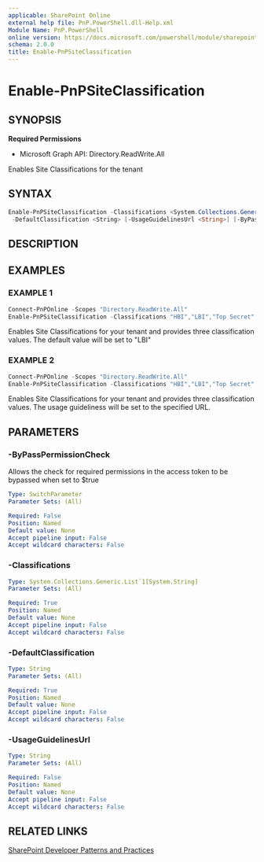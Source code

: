 ```yaml
---
applicable: SharePoint Online
external help file: PnP.PowerShell.dll-Help.xml
Module Name: PnP.PowerShell
online version: https://docs.microsoft.com/powershell/module/sharepoint-pnp/enable-pnpsiteclassification
schema: 2.0.0
title: Enable-PnPSiteClassification
---
```


# Enable-PnPSiteClassification

## SYNOPSIS

**Required Permissions**

  * Microsoft Graph API: Directory.ReadWrite.All

Enables Site Classifications for the tenant

## SYNTAX

```powershell
Enable-PnPSiteClassification -Classifications <System.Collections.Generic.List`1[System.String]>
 -DefaultClassification <String> [-UsageGuidelinesUrl <String>] [-ByPassPermissionCheck] [<CommonParameters>]
```

## DESCRIPTION

## EXAMPLES

### EXAMPLE 1
```powershell
Connect-PnPOnline -Scopes "Directory.ReadWrite.All"
Enable-PnPSiteClassification -Classifications "HBI","LBI","Top Secret" -DefaultClassification "LBI"
```

Enables Site Classifications for your tenant and provides three classification values. The default value will be set to "LBI"

### EXAMPLE 2
```powershell
Connect-PnPOnline -Scopes "Directory.ReadWrite.All"
Enable-PnPSiteClassification -Classifications "HBI","LBI","Top Secret" -UsageGuidelinesUrl https://aka.ms/sppnp
```

Enables Site Classifications for your tenant and provides three classification values. The usage guideliness will be set to the specified URL.

## PARAMETERS

### -ByPassPermissionCheck
Allows the check for required permissions in the access token to be bypassed when set to $true

```yaml
Type: SwitchParameter
Parameter Sets: (All)

Required: False
Position: Named
Default value: None
Accept pipeline input: False
Accept wildcard characters: False
```

### -Classifications

```yaml
Type: System.Collections.Generic.List`1[System.String]
Parameter Sets: (All)

Required: True
Position: Named
Default value: None
Accept pipeline input: False
Accept wildcard characters: False
```

### -DefaultClassification

```yaml
Type: String
Parameter Sets: (All)

Required: True
Position: Named
Default value: None
Accept pipeline input: False
Accept wildcard characters: False
```

### -UsageGuidelinesUrl

```yaml
Type: String
Parameter Sets: (All)

Required: False
Position: Named
Default value: None
Accept pipeline input: False
Accept wildcard characters: False
```

## RELATED LINKS

[SharePoint Developer Patterns and Practices](https://aka.ms/sppnp)